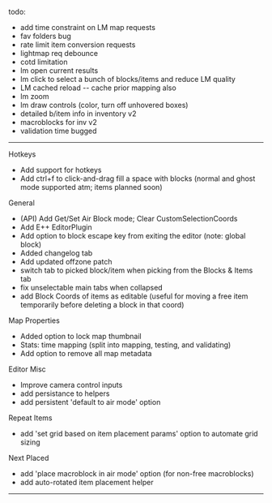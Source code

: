 todo:
- add time constraint on LM map requests
- fav folders bug
- rate limit item conversion requests
- lightmap req debounce
- cotd limitation
- lm open current results
- lm click to select a bunch of blocks/items and reduce LM quality
- LM cached reload -- cache prior mapping also
- lm zoom
- lm draw controls (color, turn off unhovered boxes)
- detailed b/item info in inventory v2
- macroblocks for inv v2
- validation time bugged

----

Hotkeys
- Add support for hotkeys
- Add ctrl+f to click-and-drag fill a space with blocks (normal and ghost mode supported atm; items planned soon)

General
- (API) Add Get/Set Air Block mode; Clear CustomSelectionCoords
- Add E++ EditorPlugin
- Add option to block escape key from exiting the editor (note: global block)
- Added changelog tab
- Add updated offzone patch
- switch tab to picked block/item when picking from the Blocks & Items tab
- fix unselectable main tabs when collapsed
- add Block Coords of items as editable (useful for moving a free item temporarily before deleting a block in that coord)

Map Properties
- Added option to lock map thumbnail
- Stats: time mapping (split into mapping, testing, and validating)
- Add option to remove all map metadata

Editor Misc
- Improve camera control inputs
- add persistance to helpers
- add persistent 'default to air mode' option

Repeat Items
- add 'set grid based on item placement params' option to automate grid sizing

Next Placed
- add 'place macroblock in air mode' option (for non-free macroblocks)
- add auto-rotated item placement helper

----
